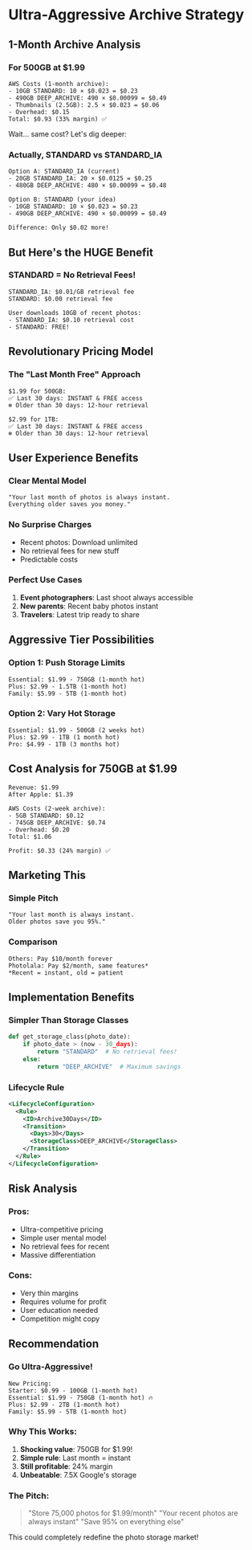 # Ultra-Aggressive Archive Strategy

## 1-Month Archive Analysis

### For 500GB at $1.99

```
AWS Costs (1-month archive):
- 10GB STANDARD: 10 × $0.023 = $0.23
- 490GB DEEP_ARCHIVE: 490 × $0.00099 = $0.49
- Thumbnails (2.5GB): 2.5 × $0.023 = $0.06
- Overhead: $0.15
Total: $0.93 (33% margin) ✅
```

Wait... same cost? Let's dig deeper:

### Actually, STANDARD vs STANDARD_IA

```
Option A: STANDARD_IA (current)
- 20GB STANDARD_IA: 20 × $0.0125 = $0.25
- 480GB DEEP_ARCHIVE: 480 × $0.00099 = $0.48

Option B: STANDARD (your idea)
- 10GB STANDARD: 10 × $0.023 = $0.23
- 490GB DEEP_ARCHIVE: 490 × $0.00099 = $0.49

Difference: Only $0.02 more!
```

## But Here's the HUGE Benefit

### STANDARD = No Retrieval Fees!
```
STANDARD_IA: $0.01/GB retrieval fee
STANDARD: $0.00 retrieval fee

User downloads 10GB of recent photos:
- STANDARD_IA: $0.10 retrieval cost
- STANDARD: FREE!
```

## Revolutionary Pricing Model

### The "Last Month Free" Approach

```
$1.99 for 500GB:
✅ Last 30 days: INSTANT & FREE access
❄️ Older than 30 days: 12-hour retrieval

$2.99 for 1TB:
✅ Last 30 days: INSTANT & FREE access
❄️ Older than 30 days: 12-hour retrieval
```

## User Experience Benefits

### Clear Mental Model
```
"Your last month of photos is always instant.
Everything older saves you money."
```

### No Surprise Charges
- Recent photos: Download unlimited
- No retrieval fees for new stuff
- Predictable costs

### Perfect Use Cases
1. **Event photographers**: Last shoot always accessible
2. **New parents**: Recent baby photos instant
3. **Travelers**: Latest trip ready to share

## Aggressive Tier Possibilities

### Option 1: Push Storage Limits
```
Essential: $1.99 - 750GB (1-month hot)
Plus: $2.99 - 1.5TB (1-month hot)
Family: $5.99 - 5TB (1-month hot)
```

### Option 2: Vary Hot Storage
```
Essential: $1.99 - 500GB (2 weeks hot)
Plus: $2.99 - 1TB (1 month hot)
Pro: $4.99 - 1TB (3 months hot)
```

## Cost Analysis for 750GB at $1.99

```
Revenue: $1.99
After Apple: $1.39

AWS Costs (2-week archive):
- 5GB STANDARD: $0.12
- 745GB DEEP_ARCHIVE: $0.74
- Overhead: $0.20
Total: $1.06

Profit: $0.33 (24% margin) ✅
```

## Marketing This

### Simple Pitch
```
"Your last month is always instant.
Older photos save you 95%."
```

### Comparison
```
Others: Pay $10/month forever
Photolala: Pay $2/month, same features*
*Recent = instant, old = patient
```

## Implementation Benefits

### Simpler Than Storage Classes
```python
def get_storage_class(photo_date):
    if photo_date > (now - 30_days):
        return "STANDARD"  # No retrieval fees!
    else:
        return "DEEP_ARCHIVE"  # Maximum savings
```

### Lifecycle Rule
```xml
<LifecycleConfiguration>
  <Rule>
    <ID>Archive30Days</ID>
    <Transition>
      <Days>30</Days>
      <StorageClass>DEEP_ARCHIVE</StorageClass>
    </Transition>
  </Rule>
</LifecycleConfiguration>
```

## Risk Analysis

### Pros:
- Ultra-competitive pricing
- Simple user mental model
- No retrieval fees for recent
- Massive differentiation

### Cons:
- Very thin margins
- Requires volume for profit
- User education needed
- Competition might copy

## Recommendation

### Go Ultra-Aggressive!

```
New Pricing:
Starter: $0.99 - 100GB (1-month hot)
Essential: $1.99 - 750GB (1-month hot) 🔥
Plus: $2.99 - 2TB (1-month hot)
Family: $5.99 - 5TB (1-month hot)
```

### Why This Works:
1. **Shocking value**: 750GB for $1.99!
2. **Simple rule**: Last month = instant
3. **Still profitable**: 24% margin
4. **Unbeatable**: 7.5X Google's storage

### The Pitch:
> "Store 75,000 photos for $1.99/month"
> "Your recent photos are always instant"
> "Save 95% on everything else"

This could completely redefine the photo storage market!